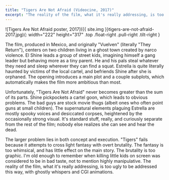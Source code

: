 ```yaml
---
title: "Tigers Are Not Afraid (Videocine, 2017)"
excerpt: "The reality of the film, what it's really addressing, is too ugly to be dramatized this way."
---
```


![Tigers Are Not Afraid poster, 2017]({{ site.img }}tigers-are-not-afraid-2017.jpg){: width="222" height="317" .top .float-right .pull-right .tilt-right }

The film, produced in Mexico, and originally "Vuelven" (literally "They Return"), centers on two children living in a ghost town created by narco violence. El Shine leads a group of street kids, imagining himself a gang leader but behaving more as a tiny parent. He and his pals steal whatever they need and sleep wherever they can find a squat. Estrella is quite literally haunted by victims of the local cartel, and befriends Shine after she is orphaned. The opening introduces a main plot and a couple subplots, which automatically makes the film more ambitious than most.

Unfortunately, "Tigers Are Not Afraid" never becomes greater than the sum of its parts. Shine pickpockets a cartel goon, which leads to obvious problems. The bad guys are stock movie thugs (albeit ones who often point guns at small children). The supernatural elements plaguing Estrella are mostly spooky voices and desiccated corpses, heightened by the occasionally strong visual. It's standard stuff, really, and curiously separate from the rest of the film; nobody else realizes she can see and hear the dead.

The larger problem lies in both concept and execution. "Tigers" fails because it attempts to cross light fantasy with overt brutality. The fantasy is too whimsical, and has little effect on the main story. The brutality is too graphic. I'm old enough to remember when killing little kids on screen was considered to be in bad taste, not to mention highly manipulative. The reality of the film, what it's really addressing, is too ugly to be addressed this way, with ghostly whispers and CGI animations.
